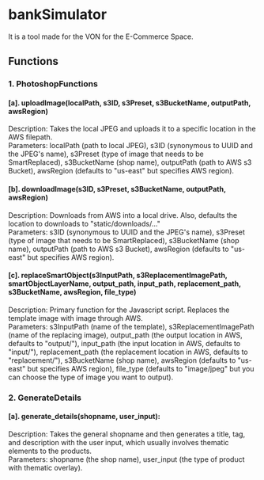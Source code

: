 ﻿# bankSimulator
<div></div>
It is a tool made for the VON for the E-Commerce Space. 
<div></div><div></div>
<h2>Functions</h2>
<h3><b>1. PhotoshopFunctions</b></h3>
<h4><b>[a]. uploadImage(localPath, s3ID, s3Preset, s3BucketName, outputPath, awsRegion) </b> <div></div></h4>
Description: Takes the local JPEG and uploads it to a specific location in the AWS filepath.<div></div>
Parameters: localPath (path to local JPEG), s3ID (synonymous to UUID and the JPEG's name), s3Preset (type of image that needs to be SmartReplaced), s3BucketName (shop name), outputPath (path to AWS s3 Bucket), awsRegion (defaults to "us-east" but specifies AWS region).<div></div>
<h4><b>[b]. downloadImage(s3ID, s3Preset, s3BucketName, outputPath, awsRegion) </b> <div></div></h4>
Description: Downloads from AWS into a local drive. Also, defaults the location to downloads to "static/downloads/..." <div></div>
Parameters: s3ID (synonymous to UUID and the JPEG's name), s3Preset (type of image that needs to be SmartReplaced), s3BucketName (shop name), outputPath (path to AWS s3 Bucket), awsRegion (defaults to "us-east" but specifies AWS region).<div></div>
<h4><b>[c]. replaceSmartObject(s3InputPath, s3ReplacementImagePath, smartObjectLayerName, output_path, input_path, replacement_path, s3BucketName, awsRegion, file_type) </b> <div></div></h4>
Description: Primary function for the Javascript script. Replaces the template image with image through AWS.<div></div>
Parameters: s3InputPath (name of the template), s3ReplacementImagePath (name of the replacing image), output_path (the output location in AWS, defaults to "output/"), input_path (the input location in AWS, defaults to "input/"), replacement_path (the replacement location in AWS, defaults to "replacement/"), s3BucketName (shop name), awsRegion (defaults to "us-east" but specifies AWS region), file_type (defaults to "image/jpeg" but you can choose the type of image you want to output).<div></div>

<h3><b>2. GenerateDetails</b></h3>
<h4><b>[a]. generate_details(shopname, user_input):</b> <div></div></h4>
Description: Takes the general shopname and then generates a title, tag, and description with the user input, which usually involves thematic elements to the products.<div></div>
Parameters: shopname (the shop name), user_input (the type of product with thematic overlay).<div></div>
